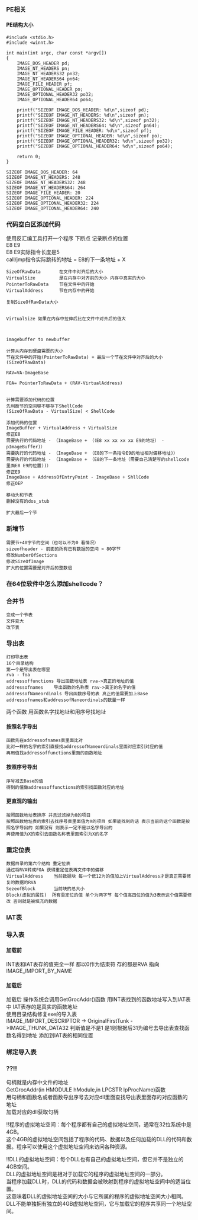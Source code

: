 ### PE相关
#### PE结构大小
```
#include <stdio.h>
#include <winnt.h>

int main(int argc, char const *argv[])
{   
    IMAGE_DOS_HEADER pd;
    IMAGE_NT_HEADERS pn;
    IMAGE_NT_HEADERS32 pn32;
    IMAGE_NT_HEADERS64 pn64;
    IMAGE_FILE_HEADER pf;
    IMAGE_OPTIONAL_HEADER po;
    IMAGE_OPTIONAL_HEADER32 po32;
    IMAGE_OPTIONAL_HEADER64 po64;

    printf("SIZEOF IMAGE_DOS_HEADER: %d\n",sizeof pd);
    printf("SIZEOF IMAGE_NT_HEADERS: %d\n",sizeof pn);
    printf("SIZEOF IMAGE_NT_HEADERS32: %d\n",sizeof pn32);
    printf("SIZEOF IMAGE_NT_HEADERS64: %d\n",sizeof pn64);
    printf("SIZEOF IMAGE_FILE_HEADER: %d\n",sizeof pf);
    printf("SIZEOF IMAGE_OPTIONAL_HEADER: %d\n",sizeof po);
    printf("SIZEOF IMAGE_OPTIONAL_HEADER32: %d\n",sizeof po32);
    printf("SIZEOF IMAGE_OPTIONAL_HEADER64: %d\n",sizeof po64);

    return 0;
}

SIZEOF IMAGE_DOS_HEADER: 64
SIZEOF IMAGE_NT_HEADERS: 248
SIZEOF IMAGE_NT_HEADERS32: 248
SIZEOF IMAGE_NT_HEADERS64: 264
SIZEOF IMAGE_FILE_HEADER: 20
SIZEOF IMAGE_OPTIONAL_HEADER: 224
SIZEOF IMAGE_OPTIONAL_HEADER32: 224
SIZEOF IMAGE_OPTIONAL_HEADER64: 240
```
### 代码空白区添加代码

使用反汇编工具打开一个程序 下断点 记录断点的位置  
E8 E9  
E8 E9实际指令长度是5  
call/jmp指令实际跳转的地址 = E8的下一条地址 + X  



```
SizeOfRawData 		在文件中对齐后的大小
VirtualSize     	是在内存中对齐前的大小 内存中真实的大小
PointerToRawData 	节在文件中的开始
VirtualAddress   	节在内存中的开始

复制SizeOfRawData大小


VirtualSize 如果在内存中拉伸后比在文件中对齐后的值大



imagebuffer to newbuffer

计算从内存到硬盘需要的大小
节在文件中的开始(PointerToRawData) + 最后一个节在文件中对齐后的大小(SizeOfRawData)

RAV=VA-ImageBase

FOA= PointerToRawData + (RAV-VirtualAddress)


计算需要添加代码的位置
先判断节的空间够不够存下ShellCode
(SizeOfRawData - VirtualSize) < ShellCode

添加代码的位置
ImageBuffer + VirtualAddress + VirtualSize
修正E8
需要执行的代码地址 - （ImageBase + （（E8 xx xx xx xx E9的地址） - pImageBuffer)）
需要执行的代码地址 - （ImageBase + （E8的下一条指令E9的地址相对偏移地址)）
需要执行的代码地址 - （ImageBase + （E8的下一条地址（需要自己清楚写的shellcode里面E8 E9的位置))）
修正E9
ImageBase + AddressOfEntryPoint - ImageBase + ShllCode
修正OEP

移动头和节表
删掉没有的dos_stub

扩大最后一个节
```
### 新增节
```
需要节+40字节的空间（也可以不为0 看情况）  
sizeofheader - 前面的所有已有数据的空间 > 80字节  
修改NumberOfSections  
修改SizeOfImage  
扩大的位置需要是对齐后的整数倍  
```
### 在64位软件中怎么添加shellcode？

### 合并节
```
变成一个节表
文件变大
改节表
```
### 导出表
```
打印导出表
16个目录结构
第一个是导出表在哪里
rva - foa
addressoffunctions 导出函数地址表 rva->真正的地址的值
addressofnames    导出函数的名称表 rav->真正的名字的值
addressofNameordinals 导出函数序号的表 真正的值需要加上Base
addressofnames和addressofNaneordinals的数量一样
```
两个函数 用函数名字找地址和用序号找地址
#### 按照名字导出
```
函数先在addressofnames表里面比对
比对一样的名字的索引直接找addressofNameordinals里面对应索引对应的值
再用值找addressoffunctions里面的函数地址
```
#### 按照序号导出
```
序号减去Base的值
得到的值做addressoffunctions的索引找函数对应的地址
```
#### 更直观的输出
```
按照函数地址表排序 并且过滤掉为0的项目
按照函数地址表的索引去找序号表里面值为X的项目 如果能找到的话 表示当前的这个函数是按照名字导出的 如果没有 则表示一定不是以名字导出的
再使用值为X的索引去函数名称表里面索引为X的名字
```
### 重定位表
```
数据目录的第六个结构 重定位表
通过将RVA转成FOA 获得重定位表再文件中的偏移
VirtualAddress    当前数据块 每一个低12为的值加上VirtualAddress才是真正需要修复的数据的RVA
SezeofBlock       当前块的总大小
Block(虚拟的属性)  所有重定位的值 单个为两字节 每个值高四位的值为3表示这个值需要修改 否则就是被填充的数据
```
### IAT表

### 导入表
#### 加载前
INT表和IAT表存的值完全一样 都以0作为结束符 存的都是RVA 指向IMAGE_IMPORT_BY_NAME
#### 加载后
加载后 操作系统会调用GetGrocAddr()函数 用INT表找到的函数地址写入到IAT表中 IAT表存的是真实的函数地址  
使用目录结构修复exe的导入表  
IMAGE_IMPORT_DESCRIPTOR -> OriginalFirstTunk ->IMAGE_THUNK_DATA32
判断值是不是1 是1则根据后31为编号去导出表查找函数名得到地址 添加到IAT表的相同位置
### 绑定导入表

### ??!!
句柄就是内存中文件的地址  
GetGrocAddr(in HMODULE hModule,in LPCSTR lpProcName)函数  
用句柄和函数名或者函数导出序号去对应dll里面查找导出表里面存的对应函数的地址  
加载对应的dll获取句柄  

!!程序的虚拟地址空间：每个程序都有自己的虚拟地址空间，通常在32位系统中是4GB。  
这个4GB的虚拟地址空间包括了程序的代码、数据以及任何加载的DLL的代码和数据。程序可以使用这个虚拟地址空间来访问各种资源。  

!!DLL的虚拟地址空间：每个DLL也有自己的虚拟地址空间，但它并不是独立的4GB空间。  
DLL的虚拟地址空间是相对于加载它的程序的虚拟地址空间的一部分。  
当程序加载DLL时，DLL的代码和数据会被映射到程序的虚拟地址空间中的适当位置。  
这意味着DLL的虚拟地址空间的大小与它所属的程序的虚拟地址空间大小相同。  
DLL不能单独拥有独立的4GB虚拟地址空间，它与加载它的程序共享同一个地址空间。
